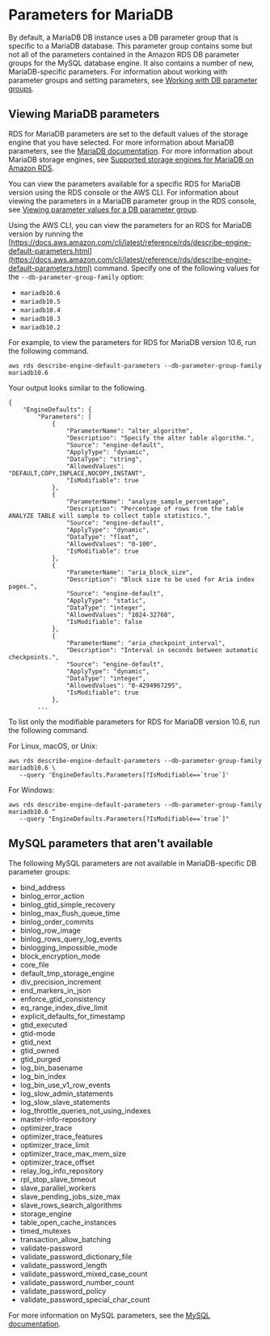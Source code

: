 # Parameters for MariaDB<a name="Appendix.MariaDB.Parameters"></a>

By default, a MariaDB DB instance uses a DB parameter group that is specific to a MariaDB database\. This parameter group contains some but not all of the parameters contained in the Amazon RDS DB parameter groups for the MySQL database engine\. It also contains a number of new, MariaDB\-specific parameters\. For information about working with parameter groups and setting parameters, see [Working with DB parameter groups](USER_WorkingWithParamGroups.md)\.

## Viewing MariaDB parameters<a name="Appendix.MariaDB.Parameters.Viewing"></a>

RDS for MariaDB parameters are set to the default values of the storage engine that you have selected\. For more information about MariaDB parameters, see the [MariaDB documentation](http://mariadb.com/kb/en/mariadb/documentation/)\. For more information about MariaDB storage engines, see [Supported storage engines for MariaDB on Amazon RDS](CHAP_MariaDB.md#MariaDB.Concepts.Storage)\.

You can view the parameters available for a specific RDS for MariaDB version using the RDS console or the AWS CLI\. For information about viewing the parameters in a MariaDB parameter group in the RDS console, see [Viewing parameter values for a DB parameter group](USER_WorkingWithParamGroups.md#USER_WorkingWithParamGroups.Viewing)\.

Using the AWS CLI, you can view the parameters for an RDS for MariaDB version by running the [https://docs.aws.amazon.com/cli/latest/reference/rds/describe-engine-default-parameters.html](https://docs.aws.amazon.com/cli/latest/reference/rds/describe-engine-default-parameters.html) command\. Specify one of the following values for the `--db-parameter-group-family` option:
+ `mariadb10.6`
+ `mariadb10.5`
+ `mariadb10.4`
+ `mariadb10.3`
+ `mariadb10.2`

For example, to view the parameters for RDS for MariaDB version 10\.6, run the following command\.

```
aws rds describe-engine-default-parameters --db-parameter-group-family mariadb10.6
```

Your output looks similar to the following\.

```
{
    "EngineDefaults": {
        "Parameters": [
            {
                "ParameterName": "alter_algorithm",
                "Description": "Specify the alter table algorithm.",
                "Source": "engine-default",
                "ApplyType": "dynamic",
                "DataType": "string",
                "AllowedValues": "DEFAULT,COPY,INPLACE,NOCOPY,INSTANT",
                "IsModifiable": true
            },
            {
                "ParameterName": "analyze_sample_percentage",
                "Description": "Percentage of rows from the table ANALYZE TABLE will sample to collect table statistics.",
                "Source": "engine-default",
                "ApplyType": "dynamic",
                "DataType": "float",
                "AllowedValues": "0-100",
                "IsModifiable": true
            },
            {
                "ParameterName": "aria_block_size",
                "Description": "Block size to be used for Aria index pages.",
                "Source": "engine-default",
                "ApplyType": "static",
                "DataType": "integer",
                "AllowedValues": "1024-32768",
                "IsModifiable": false
            },
            {
                "ParameterName": "aria_checkpoint_interval",
                "Description": "Interval in seconds between automatic checkpoints.",
                "Source": "engine-default",
                "ApplyType": "dynamic",
                "DataType": "integer",
                "AllowedValues": "0-4294967295",
                "IsModifiable": true
            },
        ...
```

To list only the modifiable parameters for RDS for MariaDB version 10\.6, run the following command\.

For Linux, macOS, or Unix:

```
aws rds describe-engine-default-parameters --db-parameter-group-family mariadb10.6 \
   --query 'EngineDefaults.Parameters[?IsModifiable==`true`]'
```

For Windows:

```
aws rds describe-engine-default-parameters --db-parameter-group-family mariadb10.6 ^
   --query "EngineDefaults.Parameters[?IsModifiable==`true`]"
```

## MySQL parameters that aren't available<a name="Appendix.MariaDB.Parameters.MySQLNotAvailable"></a>

The following MySQL parameters are not available in MariaDB\-specific DB parameter groups:
+ bind\_address
+ binlog\_error\_action
+ binlog\_gtid\_simple\_recovery
+ binlog\_max\_flush\_queue\_time
+ binlog\_order\_commits
+ binlog\_row\_image
+ binlog\_rows\_query\_log\_events
+ binlogging\_impossible\_mode
+ block\_encryption\_mode
+ core\_file
+ default\_tmp\_storage\_engine
+ div\_precision\_increment
+ end\_markers\_in\_json
+ enforce\_gtid\_consistency
+ eq\_range\_index\_dive\_limit
+ explicit\_defaults\_for\_timestamp
+ gtid\_executed
+ gtid\-mode
+ gtid\_next
+ gtid\_owned
+ gtid\_purged
+ log\_bin\_basename
+ log\_bin\_index
+ log\_bin\_use\_v1\_row\_events
+ log\_slow\_admin\_statements
+ log\_slow\_slave\_statements
+ log\_throttle\_queries\_not\_using\_indexes
+ master\-info\-repository
+ optimizer\_trace
+ optimizer\_trace\_features
+ optimizer\_trace\_limit
+ optimizer\_trace\_max\_mem\_size
+ optimizer\_trace\_offset
+ relay\_log\_info\_repository
+ rpl\_stop\_slave\_timeout
+ slave\_parallel\_workers
+ slave\_pending\_jobs\_size\_max
+ slave\_rows\_search\_algorithms
+ storage\_engine
+ table\_open\_cache\_instances
+ timed\_mutexes
+ transaction\_allow\_batching
+ validate\-password
+ validate\_password\_dictionary\_file
+ validate\_password\_length
+ validate\_password\_mixed\_case\_count
+ validate\_password\_number\_count
+ validate\_password\_policy
+ validate\_password\_special\_char\_count

For more information on MySQL parameters, see the [MySQL documentation](https://dev.mysql.com/doc/refman/8.0/en/)\.